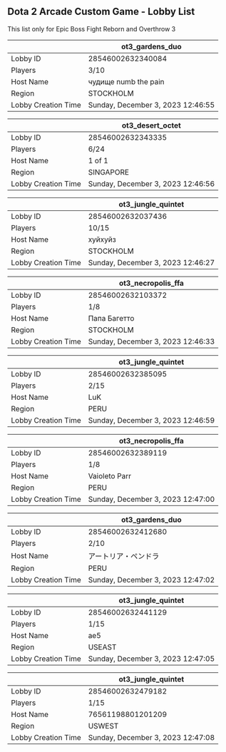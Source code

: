 ## Dota 2 Arcade Custom Game - Lobby List

This list only for Epic Boss Fight Reborn and Overthrow 3

|  | ot3_gardens_duo |
| ------ | ------ |
| Lobby ID | 28546002632340084 |
| Players | 3/10 |
| Host Name | чудище numb the pain |
| Region | STOCKHOLM |
| Lobby Creation Time | Sunday, December 3, 2023 12:46:55 |


|  | ot3_desert_octet |
| ------ | ------ |
| Lobby ID | 28546002632343335 |
| Players | 6/24 |
| Host Name | 1 of 1 |
| Region | SINGAPORE |
| Lobby Creation Time | Sunday, December 3, 2023 12:46:56 |


|  | ot3_jungle_quintet |
| ------ | ------ |
| Lobby ID | 28546002632037436 |
| Players | 10/15 |
| Host Name | хуйхуйз |
| Region | STOCKHOLM |
| Lobby Creation Time | Sunday, December 3, 2023 12:46:27 |


|  | ot3_necropolis_ffa |
| ------ | ------ |
| Lobby ID | 28546002632103372 |
| Players | 1/8 |
| Host Name | Папа Багетто |
| Region | STOCKHOLM |
| Lobby Creation Time | Sunday, December 3, 2023 12:46:33 |


|  | ot3_jungle_quintet |
| ------ | ------ |
| Lobby ID | 28546002632385095 |
| Players | 2/15 |
| Host Name | LuK |
| Region | PERU |
| Lobby Creation Time | Sunday, December 3, 2023 12:46:59 |


|  | ot3_necropolis_ffa |
| ------ | ------ |
| Lobby ID | 28546002632389119 |
| Players | 1/8 |
| Host Name | Vaioleto Parr |
| Region | PERU |
| Lobby Creation Time | Sunday, December 3, 2023 12:47:00 |


|  | ot3_gardens_duo |
| ------ | ------ |
| Lobby ID | 28546002632412680 |
| Players | 2/10 |
| Host Name | アートリア・ペンドラ |
| Region | PERU |
| Lobby Creation Time | Sunday, December 3, 2023 12:47:02 |


|  | ot3_jungle_quintet |
| ------ | ------ |
| Lobby ID | 28546002632441129 |
| Players | 1/15 |
| Host Name | ae5 |
| Region | USEAST |
| Lobby Creation Time | Sunday, December 3, 2023 12:47:05 |


|  | ot3_jungle_quintet |
| ------ | ------ |
| Lobby ID | 28546002632479182 |
| Players | 1/15 |
| Host Name | 76561198801201209 |
| Region | USWEST |
| Lobby Creation Time | Sunday, December 3, 2023 12:47:08 |


